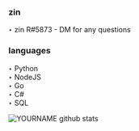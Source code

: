 ### zin
‣ zin R#5873 - DM for any questions

### languages
‣ Python <br />
‣ NodeJS <br />
‣ Go <br />
‣ C# <br />
‣ SQL <br />

![YOURNAME github stats](https://github-readme-stats.vercel.app/api?username=xylophonic&show_icons=true&hide_border=false)
